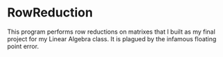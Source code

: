 # RowReduction

This program performs row reductions on matrixes that I built as my final project for 
my Linear Algebra class. It is plagued by the infamous floating point error. 
